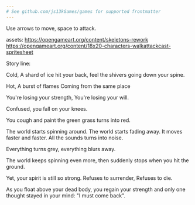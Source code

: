 ```yaml
---
# See github.com/js13kGames/games for supported frontmatter
---
```

Use arrows to move, space to attack.

assets:
https://opengameart.org/content/skeletons-rework
https://opengameart.org/content/18x20-characters-walkattackcast-spritesheet

Story line:

Cold,
A shard of ice hit your back,
feel the shivers going down your spine.

Hot,
A burst of flames
Coming from the same place

You're losing your strength,
You're losing your will.

Confused,
you fall on your knees.

You cough
and paint
the green grass
turns into red.

The world
starts spinning around.
The world
starts fading away.
It moves faster and faster.
All the sounds
turns into noise.

Everything turns grey,
everything blurs away.

The world keeps spinning
even more,
then suddenly stops
when you hit the ground.

Yet,
your spirit
is still so strong.
Refuses to surrender,
Refuses to die.

As you float above
your dead body,
you regain your strength
and only one thought
stayed in your mind:
"I must come back".